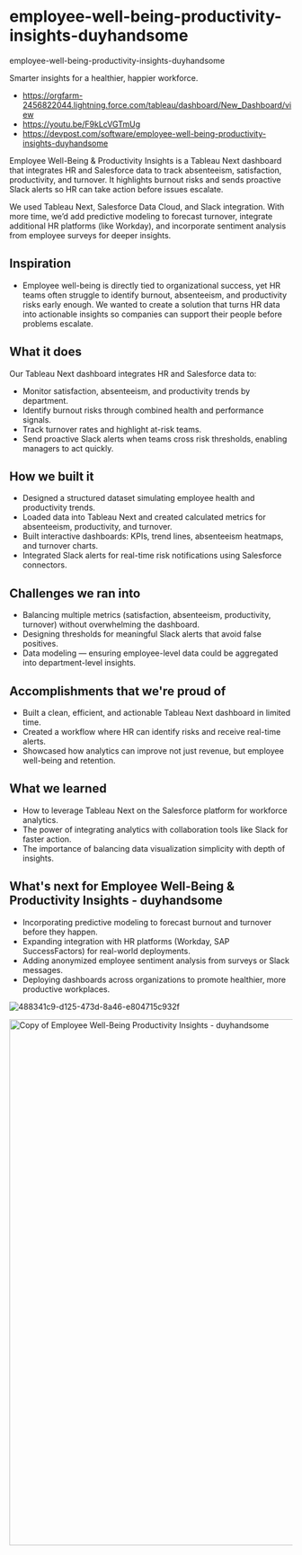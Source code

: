 # employee-well-being-productivity-insights-duyhandsome
employee-well-being-productivity-insights-duyhandsome

Smarter insights for a healthier, happier workforce.
- https://orgfarm-2456822044.lightning.force.com/tableau/dashboard/New_Dashboard/view
- https://youtu.be/F9kLcVGTmUg
- https://devpost.com/software/employee-well-being-productivity-insights-duyhandsome

Employee Well-Being & Productivity Insights is a Tableau Next dashboard that integrates HR and Salesforce data to track absenteeism, satisfaction, productivity, and turnover. It highlights burnout risks and sends proactive Slack alerts so HR can take action before issues escalate.

We used Tableau Next, Salesforce Data Cloud, and Slack integration. With more time, we’d add predictive modeling to forecast turnover, integrate additional HR platforms (like Workday), and incorporate sentiment analysis from employee surveys for deeper insights.


## Inspiration
- Employee well-being is directly tied to organizational success, yet HR teams often struggle to identify burnout, absenteeism, and productivity risks early enough. We wanted to create a solution that turns HR data into actionable insights so companies can support their people before problems escalate.


## What it does
Our Tableau Next dashboard integrates HR and Salesforce data to:
- Monitor satisfaction, absenteeism, and productivity trends by department.
- Identify burnout risks through combined health and performance signals.
- Track turnover rates and highlight at-risk teams.
- Send proactive Slack alerts when teams cross risk thresholds, enabling managers to act quickly.

## How we built it
- Designed a structured dataset simulating employee health and productivity trends.
- Loaded data into Tableau Next and created calculated metrics for absenteeism, productivity, and turnover.
- Built interactive dashboards: KPIs, trend lines, absenteeism heatmaps, and turnover charts.
- Integrated Slack alerts for real-time risk notifications using Salesforce connectors.

## Challenges we ran into
- Balancing multiple metrics (satisfaction, absenteeism, productivity, turnover) without overwhelming the dashboard.
- Designing thresholds for meaningful Slack alerts that avoid false positives.
- Data modeling — ensuring employee-level data could be aggregated into department-level insights.

## Accomplishments that we're proud of
- Built a clean, efficient, and actionable Tableau Next dashboard in limited time.
- Created a workflow where HR can identify risks and receive real-time alerts.
- Showcased how analytics can improve not just revenue, but employee well-being and retention.

## What we learned
- How to leverage Tableau Next on the Salesforce platform for workforce analytics.
- The power of integrating analytics with collaboration tools like Slack for faster action.
- The importance of balancing data visualization simplicity with depth of insights.

## What's next for Employee Well-Being & Productivity Insights - duyhandsome
- Incorporating predictive modeling to forecast burnout and turnover before they happen.
- Expanding integration with HR platforms (Workday, SAP SuccessFactors) for real-world deployments.
- Adding anonymized employee sentiment analysis from surveys or Slack messages.
- Deploying dashboards across organizations to promote healthier, more productive workplaces.

![488341c9-d125-473d-8a46-e804715c932f](https://github.com/user-attachments/assets/6b3fdf0b-f31e-44c9-a61f-916366e72717)

<img width="1200" height="936" alt="Copy of Employee Well-Being   Productivity Insights - duyhandsome" src="https://github.com/user-attachments/assets/2e73e7dc-2573-4b88-97a4-2c111a84ba9a" />


